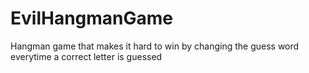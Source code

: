 # EvilHangmanGame
Hangman game that makes it hard to win by changing the guess word everytime a correct letter is guessed
